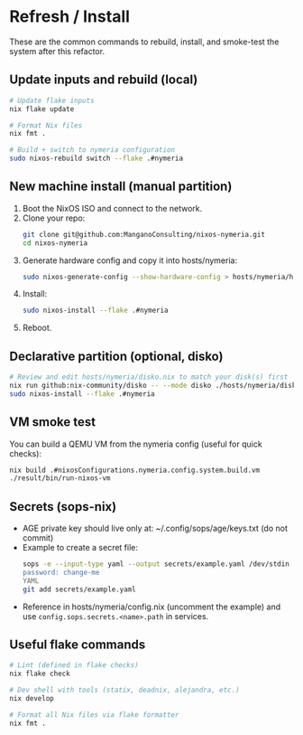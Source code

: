 # Refresh / Install

These are the common commands to rebuild, install, and smoke-test the system after this refactor.

## Update inputs and rebuild (local)
```bash
# Update flake inputs
nix flake update

# Format Nix files
nix fmt .

# Build + switch to nymeria configuration
sudo nixos-rebuild switch --flake .#nymeria
```

## New machine install (manual partition)
1. Boot the NixOS ISO and connect to the network.
2. Clone your repo:
   ```bash
   git clone git@github.com:ManganoConsulting/nixos-nymeria.git
   cd nixos-nymeria
   ```
3. Generate hardware config and copy it into hosts/nymeria:
   ```bash
   sudo nixos-generate-config --show-hardware-config > hosts/nymeria/hardware-configuration.nix
   ```
4. Install:
   ```bash
   sudo nixos-install --flake .#nymeria
   ```
5. Reboot.

## Declarative partition (optional, disko)
```bash
# Review and edit hosts/nymeria/disko.nix to match your disk(s) first
nix run github:nix-community/disko -- --mode disko ./hosts/nymeria/disko.nix
sudo nixos-install --flake .#nymeria
```

## VM smoke test
You can build a QEMU VM from the nymeria config (useful for quick checks):
```bash
nix build .#nixosConfigurations.nymeria.config.system.build.vm
./result/bin/run-nixos-vm
```

## Secrets (sops-nix)
- AGE private key should live only at: ~/.config/sops/age/keys.txt (do not commit)
- Example to create a secret file:
  ```bash
  sops -e --input-type yaml --output secrets/example.yaml /dev/stdin <<'YAML'
  password: change-me
  YAML
  git add secrets/example.yaml
  ```
- Reference in hosts/nymeria/config.nix (uncomment the example) and use `config.sops.secrets.<name>.path` in services.

## Useful flake commands
```bash
# Lint (defined in flake checks)
nix flake check

# Dev shell with tools (statix, deadnix, alejandra, etc.)
nix develop

# Format all Nix files via flake formatter
nix fmt .
```
